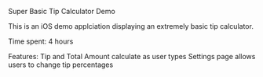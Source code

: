 Super Basic Tip Calculator Demo

This is an iOS demo applciation displaying an extremely basic tip calculator.

Time spent: 4 hours

Features: 
  Tip and Total Amount calculate as user types
  Settings page allows users to change tip percentages
  
  
